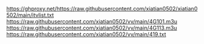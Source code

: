 https://ghproxy.net/https://raw.githubusercontent.com/xiatian0502/xiatian0502/main/itvlist.txt
https://raw.githubusercontent.com/xiatian0502/vv/main/4G101.m3u
https://raw.githubusercontent.com/xiatian0502/vv/main/4G113.m3u
https://raw.githubusercontent.com/xiatian0502/vv/main/419.txt

 
